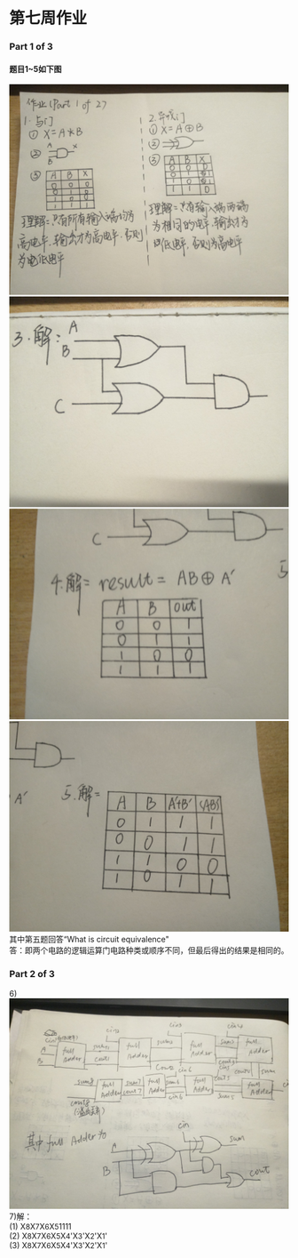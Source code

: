 #  第七周作业
### Part 1 of 3
#### 题目1~5如下图
![title12](./images/1.jpg)
![title3](./images/3.jpg)
![title4](./images/4.jpg)
![title5](./images/5.jpg)
其中第五题回答“What is circuit equivalence"  
答：即两个电路的逻辑运算门电路种类或顺序不同，但最后得出的结果是相同的。  

### Part 2 of 3
6)![6](./images/6.jpg)  
7)解：  
(1) X<font size ="2">8</font>X<font size ="2">7</font>X<font size ="2">6</font>X<font size ="2">5</font>1111  
(2) X<font size ="2">8</font>X<font size ="2">7</font>X<font size ="2">6</font>X<font size ="2">5</font>X<font size ="2">4</font>'X<font size ="2">3</font>'X<font size ="2">2</font>'X<font size ="2">1</font>'  
(3) X<font size ="2">8</font>X<font size ="2">7</font>X<font size ="2">6</font>X<font size ="2">5</font>X<font size ="2">4</font>'X<font size ="2">3</font>'X<font size ="2">2</font>'X<font size ="2">1</font>'  
